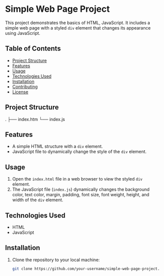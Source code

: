 # Simple Web Page Project

This project demonstrates the basics of HTML, JavaScript. It includes a simple web page with a styled `div` element that changes its appearance using JavaScript.

## Table of Contents
- [Project Structure](#project-structure)
- [Features](#features)
- [Usage](#usage)
- [Technologies Used](#technologies-used)
- [Installation](#installation)
- [Contributing](#contributing)
- [License](#license)

## Project Structure
.
├── index.htm
└── index.js

## Features
- A simple HTML structure with a `div` element.
- JavaScript file to dynamically change the style of the `div` element.

## Usage
1. Open the `index.html` file in a web browser to view the styled `div` element.
2. The JavaScript file (`index.js`) dynamically changes the background color, text color, margin, padding, font size, font weight, height, and width of the `div` element.

## Technologies Used
- HTML
- JavaScript

## Installation
1. Clone the repository to your local machine:
   ```bash
   git clone https://github.com/your-username/simple-web-page-project.git
